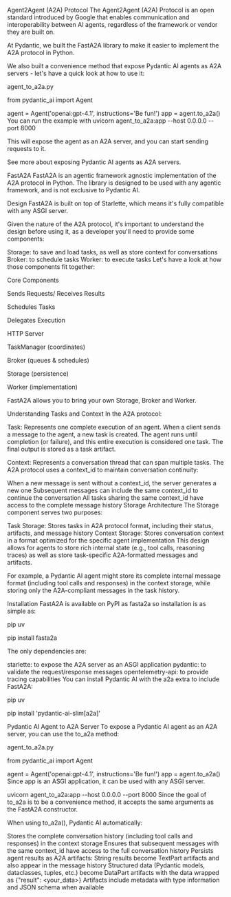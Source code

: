 Agent2Agent (A2A) Protocol
The Agent2Agent (A2A) Protocol is an open standard introduced by Google that enables communication and interoperability between AI agents, regardless of the framework or vendor they are built on.

At Pydantic, we built the FastA2A library to make it easier to implement the A2A protocol in Python.

We also built a convenience method that expose Pydantic AI agents as A2A servers - let's have a quick look at how to use it:

agent_to_a2a.py

from pydantic_ai import Agent

agent = Agent('openai:gpt-4.1', instructions='Be fun!')
app = agent.to_a2a()
You can run the example with uvicorn agent_to_a2a:app --host 0.0.0.0 --port 8000

This will expose the agent as an A2A server, and you can start sending requests to it.

See more about exposing Pydantic AI agents as A2A servers.

FastA2A
FastA2A is an agentic framework agnostic implementation of the A2A protocol in Python. The library is designed to be used with any agentic framework, and is not exclusive to Pydantic AI.

Design
FastA2A is built on top of Starlette, which means it's fully compatible with any ASGI server.

Given the nature of the A2A protocol, it's important to understand the design before using it, as a developer you'll need to provide some components:

Storage: to save and load tasks, as well as store context for conversations
Broker: to schedule tasks
Worker: to execute tasks
Let's have a look at how those components fit together:

Core Components

Sends Requests/
Receives Results

Schedules Tasks

Delegates Execution

HTTP Server

TaskManager
(coordinates)

Broker
(queues & schedules)

Storage
(persistence)

Worker
(implementation)

FastA2A allows you to bring your own Storage, Broker and Worker.

Understanding Tasks and Context
In the A2A protocol:

Task: Represents one complete execution of an agent. When a client sends a message to the agent, a new task is created. The agent runs until completion (or failure), and this entire execution is considered one task. The final output is stored as a task artifact.

Context: Represents a conversation thread that can span multiple tasks. The A2A protocol uses a context_id to maintain conversation continuity:

When a new message is sent without a context_id, the server generates a new one
Subsequent messages can include the same context_id to continue the conversation
All tasks sharing the same context_id have access to the complete message history
Storage Architecture
The Storage component serves two purposes:

Task Storage: Stores tasks in A2A protocol format, including their status, artifacts, and message history
Context Storage: Stores conversation context in a format optimized for the specific agent implementation
This design allows for agents to store rich internal state (e.g., tool calls, reasoning traces) as well as store task-specific A2A-formatted messages and artifacts.

For example, a Pydantic AI agent might store its complete internal message format (including tool calls and responses) in the context storage, while storing only the A2A-compliant messages in the task history.

Installation
FastA2A is available on PyPI as fasta2a so installation is as simple as:


pip
uv

pip install fasta2a

The only dependencies are:

starlette: to expose the A2A server as an ASGI application
pydantic: to validate the request/response messages
opentelemetry-api: to provide tracing capabilities
You can install Pydantic AI with the a2a extra to include FastA2A:


pip
uv

pip install 'pydantic-ai-slim[a2a]'

Pydantic AI Agent to A2A Server
To expose a Pydantic AI agent as an A2A server, you can use the to_a2a method:

agent_to_a2a.py

from pydantic_ai import Agent

agent = Agent('openai:gpt-4.1', instructions='Be fun!')
app = agent.to_a2a()
Since app is an ASGI application, it can be used with any ASGI server.


uvicorn agent_to_a2a:app --host 0.0.0.0 --port 8000
Since the goal of to_a2a is to be a convenience method, it accepts the same arguments as the FastA2A constructor.

When using to_a2a(), Pydantic AI automatically:

Stores the complete conversation history (including tool calls and responses) in the context storage
Ensures that subsequent messages with the same context_id have access to the full conversation history
Persists agent results as A2A artifacts:
String results become TextPart artifacts and also appear in the message history
Structured data (Pydantic models, dataclasses, tuples, etc.) become DataPart artifacts with the data wrapped as {"result": <your_data>}
Artifacts include metadata with type information and JSON schema when available